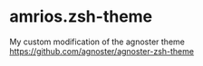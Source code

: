# amrios.zsh-theme

My custom modification of the agnoster theme
https://github.com/agnoster/agnoster-zsh-theme
